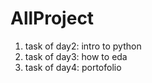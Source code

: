 # AllProject

1. task of day2: intro to python
2. task of day3: how to eda
3. task of day4: portofolio
